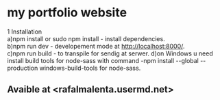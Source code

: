 # my portfolio website
1 Installation  
    a)npm install or sudo npm install - install dependencies.  
    b)npm run dev - developement mode at <http://localhost:8000/>.  
    c)npm run build - to transpile for sendig at serwer.
    d)on Windows u need install build tools for node-sass with command -npm install --global --production windows-build-tools for node-sass.

## Avaible at <rafalmalenta.usermd.net>
   